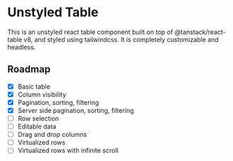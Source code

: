 # Unstyled Table

This is an unstyled react table component built on top of @tanstack/react-table v8, and styled using tailwindcss. It is completely customizable and headless.

## Roadmap

- [x] Basic table
- [x] Column visibility
- [x] Pagination, sorting, filtering
- [x] Server side pagination, sorting, filtering
- [ ] Row selection
- [ ] Editable data
- [ ] Drag and drop columns
- [ ] Virtualized rows
- [ ] Virtualized rows with infinite scroll

